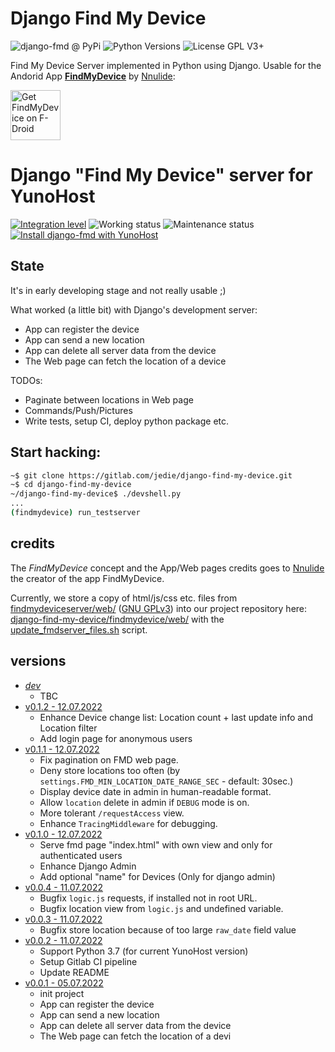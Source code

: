 # Django Find My Device

![django-fmd @ PyPi](https://img.shields.io/pypi/v/django-fmd?label=django-fmd%20%40%20PyPi)
![Python Versions](https://img.shields.io/pypi/pyversions/django-fmd)
![License GPL V3+](https://img.shields.io/pypi/l/django-fmd)

Find My Device Server implemented in Python using Django.
Usable for the Andorid App [**FindMyDevice**](https://gitlab.com/Nulide/findmydevice/) by [Nnulide](https://nulide.de/):

[<img src="https://fdroid.gitlab.io/artwork/badge/get-it-on.png" alt="Get FindMyDevice on F-Droid" height="80">](https://f-droid.org/packages/de.nulide.findmydevice/)

# Django "Find My Device" server for YunoHost

[![Integration level](https://dash.yunohost.org/integration/django-fmd.svg)](https://dash.yunohost.org/appci/app/django-fmd) ![Working status](https://ci-apps.yunohost.org/ci/badges/django-fmd.status.svg) ![Maintenance status](https://ci-apps.yunohost.org/ci/badges/django-fmd.maintain.svg)
[![Install django-fmd with YunoHost](https://install-app.yunohost.org/install-with-yunohost.svg)](https://install-app.yunohost.org/?app=django-fmd)

## State

It's in early developing stage and not really usable ;)

What worked (a little bit) with Django's development server:

* App can register the device
* App can send a new location
* App can delete all server data from the device
* The Web page can fetch the location of a device

TODOs:

* Paginate between locations in Web page
* Commands/Push/Pictures
* Write tests, setup CI, deploy python package etc.


## Start hacking:

```bash
~$ git clone https://gitlab.com/jedie/django-find-my-device.git
~$ cd django-find-my-device
~/django-find-my-device$ ./devshell.py
...
(findmydevice) run_testserver
```

## credits

The *FindMyDevice* concept and the App/Web pages credits goes to [Nnulide](https://nulide.de/) the creator of the app FindMyDevice.

Currently, we store a copy of html/js/css etc. files from [findmydeviceserver/web/](https://gitlab.com/Nulide/findmydeviceserver/-/tree/master/web) ([GNU GPLv3](https://gitlab.com/Nulide/findmydeviceserver/-/blob/master/LICENSE))
into our project repository here: [django-find-my-device/findmydevice/web/](https://gitlab.com/jedie/django-find-my-device/-/tree/main/findmydevice/web)
with the [update_fmdserver_files.sh](https://gitlab.com/jedie/django-find-my-device/-/blob/main/update_fmdserver_files.sh) script.

## versions

* [*dev*](https://gitlab.com/jedie/django-find-my-device/-/compare/v0.1.2...main)
  * TBC
* [v0.1.2 - 12.07.2022](https://gitlab.com/jedie/django-find-my-device/-/compare/v0.1.1...v0.1.2)
  * Enhance Device change list: Location count + last update info and Location filter
  * Add login page for anonymous users
* [v0.1.1 - 12.07.2022](https://gitlab.com/jedie/django-find-my-device/-/compare/v0.1.0...v0.1.1)
  * Fix pagination on FMD web page.
  * Deny store locations too often (by `settings.FMD_MIN_LOCATION_DATE_RANGE_SEC` - default: 30sec.)
  * Display device date in admin in human-readable format.
  * Allow `location` delete in admin if `DEBUG` mode is on.
  * More tolerant `/requestAccess` view.
  * Enhance `TracingMiddleware` for debugging.
* [v0.1.0 - 12.07.2022](https://gitlab.com/jedie/django-find-my-device/-/compare/v0.0.4...v0.1.0)
  * Serve fmd page "index.html" with own view and only for authenticated users
  * Enhance Django Admin
  * Add optional "name" for Devices (Only for django admin)
* [v0.0.4 - 11.07.2022](https://gitlab.com/jedie/django-find-my-device/-/compare/v0.0.3...v0.0.4)
  * Bugfix `logic.js` requests, if installed not in root URL.
  * Bugfix location view from `logic.js` and undefined variable.
* [v0.0.3 - 11.07.2022](https://gitlab.com/jedie/django-find-my-device/-/compare/v0.0.2...v0.0.3)
  * Bugfix store location because of too large `raw_date` field value
* [v0.0.2 - 11.07.2022](https://gitlab.com/jedie/django-find-my-device/-/compare/v0.0.1...v0.0.2)
  * Support Python 3.7 (for current YunoHost version)
  * Setup Gitlab CI pipeline
  * Update README
* [v0.0.1 - 05.07.2022](https://gitlab.com/jedie/django-find-my-device/-/compare/11d09ecb...v0.0.1)
  * init project
  * App can register the device
  * App can send a new location
  * App can delete all server data from the device
  * The Web page can fetch the location of a devi

